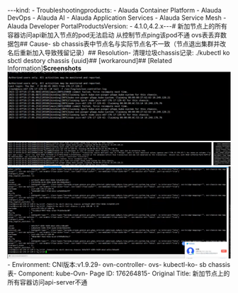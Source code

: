 ---kind:   - Troubleshootingproducts:    - Alauda Container Platform   - Alauda DevOps   - Alauda AI   - Alauda Application Services   - Alauda Service Mesh   - Alauda Developer PortalProductsVersion:   - 4.1.0,4.2.x---<!-- A type of document that involves encountering a fault, diag...it, performing root cause analysis, and providing solutions. --># 新加节点上的所有容器访问api新加入节点的pod无法启动 从控制节点ping该pod不通 ovs表丢弃数据包## Cause- sb chassis表中节点名与实际节点名不一致（节点退出集群并改名后重新加入导致残留记录）## Resolution- 清理垃圾chassis记录: ./kubectl ko sbctl destory chassis {uuid}## [workaround]## [Related Information]**Screenshots**![](assets/xin-jia-jie-dian-shang-de-suo-you-rong-qi-fang-wen-api-serverbu-tong/image-2023-12-7_18-28-15-1.png)![](assets/xin-jia-jie-dian-shang-de-suo-you-rong-qi-fang-wen-api-serverbu-tong/image-2023-12-7_18-28-15-2.png)![](assets/xin-jia-jie-dian-shang-de-suo-you-rong-qi-fang-wen-api-serverbu-tong/image-2023-12-7_18-28-15.png)- Environment: CNI版本:v1.9.29- ovn-controller- ovs- kubectl-ko- sb chassis表- Component: kube-Ovn- Page ID: 176264815- Original Title: 新加节点上的所有容器访问api-server不通
